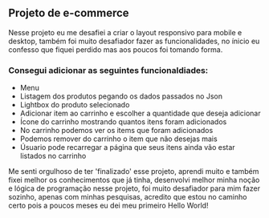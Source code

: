 ## Projeto de e-commerce
Nesse projeto eu me desafiei a criar o layout responsivo para mobile e desktop, também foi muito desafiador fazer as funcionalidades, no ínicio eu confesso que fiquei perdido mas aos poucos foi tomando forma.

### Consegui adicionar as seguintes funcionaldiades:
- Menu
- Listagem dos produtos pegando os dados passados no Json
- Lightbox do produto selecionado
- Adicionar item ao carrinho e escolher a quantidade que deseja adicionar
- Ícone do carrinho mostrando quantos itens foram adicionados
- No carrinho podemos ver os items que foram adicionados
- Podemos remover do carrinho o item que não  desejas mais
- Úsuario pode recarregar a página que seus itens ainda vão estar listados no carrinho

Me senti orgulhoso de ter 'finalizado' esse projeto, aprendi muito e também fixei melhor os conhecimentos que já tinha, desenvolvi melhor minha noção e lógica de programação nesse projeto, foi muito desafiador para mim fazer sozinho, apenas com minhas pesquisas, acredito que estou no caminho certo pois a poucos meses eu dei meu primeiro Hello World!
